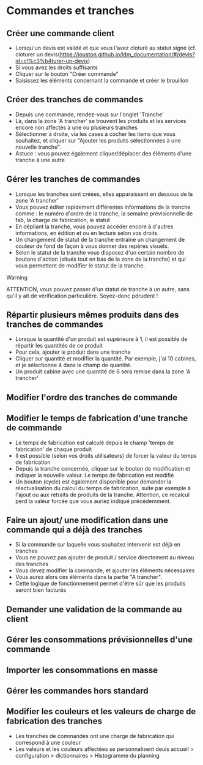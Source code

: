  # Commandes et tranches
 
## Créer une commande client
* Lorsqu'un devis est validé et que vous l'avez cloturé au statut signé (cf. cloturer un devis(https://iouston.github.io/ldm_documentation/#/devis?id=cl%c3%b4turer-un-devis)
* Si vous avez les droits suffisants
* Cliquer sur le bouton "Créer commande"
* Saisissez les éléments concernant la commande et créer le brouillon

## Créer des tranches de commandes
* Depuis une commande, rendez-vous sur l'onglet 'Tranche'
* Là, dans la zone 'A trancher' se trouvent les produits et les services encore non affectés à une ou plusieurs tranches
* Sélectionner à droite, via les cases à cocher les items que vous souhaitez, et cliquer sur "Ajouter les produits sélectionnées à une nouvelle tranche".
* Astuce : vous pouvez également cliquer/déplacer des éléments d'une tranche à une autre

## Gérer les tranches de commandes
* Lorsque les tranches sont créées, elles apparaissent en dessous de la zone 'A trancher'
* Vous pouvez éditer rapidement différentes informations de la tranche comme : le numéro d'ordre de la tranche, la semaine prévisionnelle de fab, la charge de fabrication, le statut
* En dépliant la tranche, vous pouvez accéder encore à d'autres informations, en édition et ou en lecture selon vos droits.
* Un changement de statut de la tranche entraine un changement de couleur de fond de façon à vous donner des repères visuels.
* Selon le statut de la tranche vous disposez d'un certain nombre de boutons d'action (situés tout en bas de la zone de la tranche) et qui vous permettent de modifier le statut de la tranche.

> [!WARNING]
> ATTENTION, vous pouvez passer d'un statut de tranche à un autre, sans qu'il y ait de vérification particulière. Soyez-donc pdrudent !

## Répartir plusieurs mêmes produits dans des tranches de commandes
* Lorsque la quantité d'un produit est supérieure à 1, il est possible de répartir les quantités de ce produit 
* Pour cela, ajouter le produit dans une tranche
* Cliquer sur quantité et modifier la quantité. Par exemple, j'ai 10 cabines, et je sélectionne 4 dans le champ de quantité.
* Un produit cabine avec une quantité de 6 sera remise dans la zone 'A trancher'

## 	Modifier l'ordre des tranches de commande

## Modifier le temps de fabrication d'une tranche de commande
* Le temps de fabrication est calculé depuis le champ 'temps de fabrication' de chaque produit
* Il est possible (selon vos droits utilisateurs) de forcer la valeur du temps de fabrication
* Depuis la tranche concernée, cliquer sur le bouton de modification et indiquer la nouvelle valeur. Le temps de fabrication est modifié
* Un bouton (cycle) est également disponible pour demander la réactualisation du calcul du temps de fabrication, suite par exemple à l'ajout ou aux retraits de produits de la tranche. Attention, ce recalcul perd la valeur forcée que vous auriez indiqué précédemment.

## Faire un ajout/ une modification dans une commande qui a déjà des tranches
* Si la commande sur laquelle vous souhaitez intervenir est déjà en tranches
* Vous ne pouvez pas ajouter de produit / service directement au niveau des tranches
* Vous devez modifier la commande, et ajouter les éléments nécessaires
* Vous aurez alors ces éléments dans la partie "A trancher".
* Cette logique de fonctionnement permet d'être sûr que les produits seront bien facturés

## Demander une validation de la commande au client

## Gérer les consommations prévisionnelles d'une commande

## Importer les consommations en masse

## Gérer les commandes hors standard

## Modifier les couleurs et les valeurs de charge de fabrication des tranches
* Les tranches de commandes ont une charge de fabrication qui correspond à une couleur
* Les valeurs et les couleurs affectées se personnalisent deuis accueil > configuration > dictionnaires > Histogramme du planning
